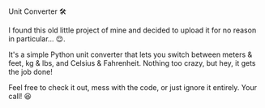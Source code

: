 Unit Converter 🛠️

I found this old little project of mine and decided to upload it for no reason in particular… 😌.

It's a simple Python unit converter that lets you switch between meters & feet, kg & lbs, and Celsius & Fahrenheit. Nothing too crazy, but hey, it gets the job done!

Feel free to check it out, mess with the code, or just ignore it entirely. Your call! 😆
